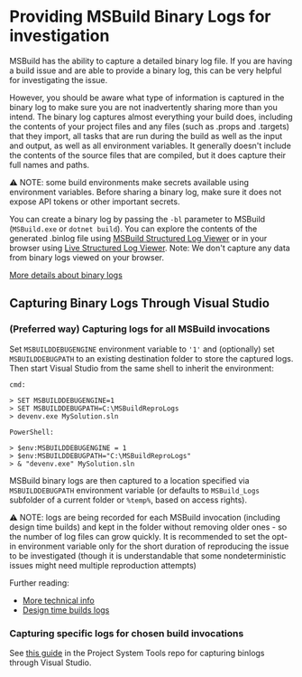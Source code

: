 # Providing MSBuild Binary Logs for investigation

MSBuild has the ability to capture a detailed binary log file.  If you are having a build issue and are able to provide a binary log, this can be very helpful for investigating the issue.

However, you should be aware what type of information is captured in the binary log to make sure you are not inadvertently sharing more than you intend.  The binary log captures almost everything your build does, including the contents of your project files and any files (such as .props and .targets) that they import, all tasks that are run during the build as well as the input and output, as well as all environment variables.  It generally doesn't include the contents of the source files that are compiled, but it does capture their full names and paths.

⚠ NOTE: some build environments make secrets available using environment variables. Before sharing a binary log, make sure it does not expose API tokens or other important secrets.

You can create a binary log by passing the `-bl` parameter to MSBuild (`MSBuild.exe` or `dotnet build`). You can explore the contents of the generated .binlog file using [MSBuild Structured Log Viewer](http://msbuildlog.com/) or in your browser using [Live Structured Log Viewer](https://live.msbuildlog.com). Note: We don't capture any data from binary logs viewed on your browser.

[More details about binary logs](Binary-Log.md)

## Capturing Binary Logs Through Visual Studio
### (Preferred way) Capturing logs for all MSBuild invocations
Set `MSBUILDDEBUGENGINE` environment variable to `'1'` and (optionally) set `MSBUILDDEBUGPATH` to an existing destination folder to store the captured logs. Then start Visual Studio from the same shell to inherit the environment:

`cmd:`
```
> SET MSBUILDDEBUGENGINE=1
> SET MSBUILDDEBUGPATH=C:\MSBuildReproLogs
> devenv.exe MySolution.sln
```

`PowerShell:`
```
> $env:MSBUILDDEBUGENGINE = 1
> $env:MSBUILDDEBUGPATH="C:\MSBuildReproLogs"
> & "devenv.exe" MySolution.sln
```

MSBuild binary logs are then captured to a location specified via `MSBUILDDEBUGPATH` environment variable (or defaults to `MSBuild_Logs` subfolder of a current folder or `%temp%`, based on access rights).

⚠ NOTE: logs are being recorded for each MSBuild invocation (including design time builds) and kept in the folder without removing older ones - so the number of log files can grow quickly. It is recommended to set the opt-in environment variable only for the short duration of reproducing the issue to be investigated (though it is understandable that some nondeterministic issues might need multiple reproduction attempts)

Further reading:
* [More technical info](Building-Testing-and-Debugging-on-Full-Framework-MSBuild.md#logs)
* [Design time builds logs](https://github.com/dotnet/project-system/blob/main/docs/repo/debugging/design-time-builds.md#gathering-full-fidelity-binlogs)

### Capturing specific logs for chosen build invocations
See [this guide](https://github.com/dotnet/project-system-tools) in the Project System Tools repo for capturing binlogs through Visual Studio.
